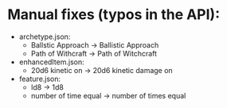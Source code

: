 # Manual fixes (typos in the API):

- archetype.json:
  - Ballstic Approach -> Ballistic Approach
  - Path of Withcraft -> Path of Witchcraft
- enhancedItem.json:
  - 20d6 kinetic on -> 20d6 kinetic damage on
- feature.json:
  - ld8 -> 1d8
  - number of time equal -> number of times equal
